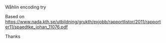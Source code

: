Wåhlin encoding try

Based on https://www.nada.kth.se/utbildning/grukth/exjobb/rapportlistor/2011/rapporter11/spaedtke_johan_11076.pdf 

Thanks